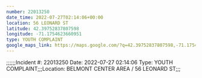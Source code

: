 ```yaml
---
number: 22013250
date_time: 2022-07-27T02:14:06+00:00
location: 56 LEONARD ST
latitude: 42.39752837807598
longitude: -71.1754623660951
type: YOUTH COMPLAINT
google_maps_link: https://maps.google.com/?q=42.39752837807598,-71.1754623660951
---
```


;;;;;;Incident #: 22013250  Date: 2022-07-27 02:14:06   Type: YOUTH COMPLAINT;;;Location: BELMONT CENTER AREA / 56 LEONARD ST;;;
